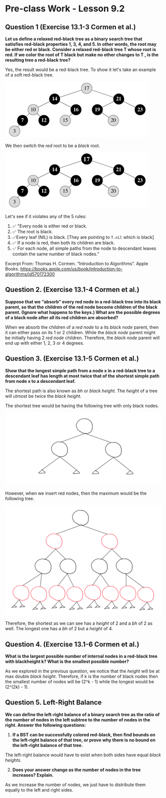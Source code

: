 # Pre-class Work - Lesson 9.2

## Question 1 (Exercise 13.1-3 Cormen et al.)

**Let us define a relaxed red-black tree as a binary search tree that satisfies red-black properties 1, 3, 4, and 5. In
other words, the root may be either red or black. Consider a relaxed red-black tree T whose root is red. If we color
the root of T black but make no other changes to T , is the resulting tree a red-black tree?**

Yes, the result would be a red-black tree. To show it let's take an example of a soft red-black tree.

![Soft Red-Black Tree](images/soft_red-black_tree.png "Original Soft Red-Black Tree")

We then switch the _red_ root to be a _black_ root.

![Red-Black Tree](images/red-black_tree.png "Red-Black Tree")

Let's see if it violates any of the 5 rules:

1. ✅ "Every node is either red or black.
2. ✅ The root is black.
3. ✅Every leaf (NIL) is black. [They are pointing to `T.nil` which is black]
4. ✅ If a node is red, then both its children are black.
5. ✅ For each node, all simple paths from the node to descendant leaves contain the same number of black nodes.”

Excerpt From: Thomas H. Cormen. “Introduction to Algorithms”. Apple Books. https://books.apple.com/us/book/introduction-to-algorithms/id570172300

## Question 2. (Exercise 13.1-4 Cormen et al.)

**Suppose that we “absorb” every red node in a red-black tree into its black parent, so that the children of the red
node become children of the black parent. (Ignore what happens to the keys.) What are the possible degrees of a
black node after all its red children are absorbed?**

When we absorb the children of a _red node_ to a its _black node_ parent, then it can either pass on its 1 or 2 children. While the _black node_ parent might be initially having 2 _red node_ children. Therefore, the _black node_ parent will end up with either 1, 2, 3 or 4 degrees.

## Question 3. (Exercise 13.1-5 Cormen et al.)

**Show that the longest simple path from a node x in a red-black tree to a descendant leaf has length at most twice
that of the shortest simple path from node x to a descendant leaf.**

The shortest path is also known as _bh_ or _black height_. The _height_ of a tree will utmost be twice the _black height_.

The shortest tree would be having the following tree with only black nodes.

![Shortest Red-Black Tree](images/shortest.png "Shortest Red-Black Tree")

However, when we insert red nodes, then the maximum would be the following tree.

![Longest Red-Black Tree](images/longest.png "Longest Red-Black Tree")

Therefore, the shortest as we can see has a _height_ of 2 and a _bh_ of 2 as well.
The longest one has a _bh_ of 2 but a _height_ of 4.

## Question 4. (Exercise 13.1-6 Cormen et al.)

**What is the largest possible number of internal nodes in a red-black tree with blackheight k? What is the smallest
possible number?**

As we explored in the previous question, we notice that the _height_ will be at max double _black height_. Therefore, if k is the number of black nodes then the smallest number of nodes will be (2^k - 1) while the longest would be (2^(2k) - 1).

## Question 5. Left-Right Balance

**We can define the left-right balance of a binary search tree as the ratio of the number of nodes in the left subtree
to the number of nodes in the right. Answer the following questions:**

1. **If a BST can be successfully colored red-black, then find bounds on the left-right balance of that tree, or prove
why there is no bound on the left-right balance of that tree.**

The left-right balance would have to exist when both sides have equal _black heights_.

2. **Does your answer change as the number of nodes in the tree increases? Explain.**

As we increase the number of nodes, we just have to distribute them equally to the left and right sides.
